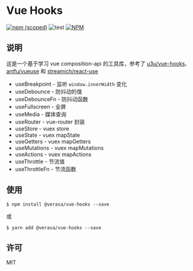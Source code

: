 # Vue Hooks

[![npm (scoped)](https://img.shields.io/npm/v/@verasa/vue-hooks)](https://www.npmjs.com/package/@verasa/vue-hooks)
![test](https://github.com/project-verasa/vue-hooks/workflows/test/badge.svg)
[![NPM](https://img.shields.io/npm/l/@verasa/vue-hooks)](https://github.com/project-verasa/vue-hooks/blob/master/LICENSE)

## 说明

这是一个基于学习 vue composition-api 的工具库，参考了 [u3u/vue-hooks](https://github.com/u3u/vue-hooks)、[antfu/vueuse](https://github.com/antfu/vueuse) 和 [streamich/react-use](https://github.com/streamich/react-use)

- useBreakpoint - 监听 `window.innerWidth` 变化
- useDebounce - 防抖动的值
- useDebounceFn - 防抖动函数
- useFullscreen - 全屏
- useMedia - 媒体查询
- useRouter - vue-router 封装
- useStore - vuex store
- useState - vuex mapState
- useGetters - vuex mapGetters
- useMutations - vuex mapMutations
- useActions - vuex mapActions
- useThrottle - 节流值
- useThrottleFn - 节流函数

## 使用

```
$ npm install @verasa/vue-hooks --save
```

或

```
$ yarn add @verasa/vue-hooks --save
```

## 许可

MIT
